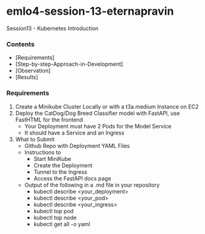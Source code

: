 # emlo4-session-13-eternapravin
Session13 - Kubernetes Introduction

### Contents
  - [Requirements]
  - [Step-by-step-Approach-in-Development]
  - [Observation]
  - [Results]

### Requirements
1. Create a Minikube Cluster Locally or with a t3a.medium Instance on EC2
2. Deploy the CatDog/Dog Breed Classifier model with FastAPI, use FastHTML for the frontend
   - Your Deployment must have 2 Pods for the Model Service
   - It should have a Service and an Ingress
3. What to Submit
    - Github Repo with Deployment YAML Files
    - Instructions to
      - Start MiniKube
      - Create the Deployment
      - Tunnel to the Ingress
      - Access the FastAPI docs page
    - Output of the following in a .md file in your repository
      - kubectl describe <your_deployment>
      - kubectl describe <your_pod>
      - kubectl describe <your_ingress>
      - kubectl top pod
      - kubectl top node
      - kubectl get all -o yaml
